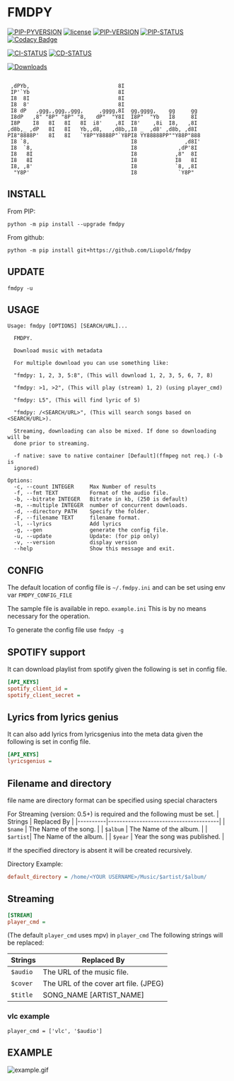 # FMDPY

[![PIP-PYVERSION](https://img.shields.io/pypi/pyversions/fmdpy)](https://pypi.org/project/fmdpy/)
[![license](https://img.shields.io/github/license/liupold/fmdpy.svg)](https://github.com/liupold/fmdpy/blob/master/LICENSE)
[![PIP-VERSION](https://img.shields.io/pypi/v/fmdpy.svg)](https://pypi.org/project/fmdpy/)
[![PIP-STATUS](https://img.shields.io/pypi/status/fmdpy)](https://pypi.org/project/fmdpy/)
[![Codacy Badge](https://app.codacy.com/project/badge/Grade/95456cb6f9484d7fafb70ea3e43e9322)](https://www.codacy.com/gh/Liupold/fmdpy/dashboard?utm_source=github.com&amp;utm_medium=referral&amp;utm_content=Liupold/fmdpy&amp;utm_campaign=Badge_Grade)

[![CI-STATUS](https://github.com/Liupold/fmdpy/workflows/CI/badge.svg)](https://github.com/Liupold/fmdpy/actions?query=workflow%3A%22CI%22)
[![CD-STATUS](https://github.com/Liupold/fmdpy/workflows/CD/badge.svg)](https://github.com/Liupold/fmdpy/actions?query=workflow%3A%22CD%22)

[![Downloads](https://pepy.tech/badge/fmdpy)](https://pepy.tech/project/fmdpy)

```text

 ,dPYb,                            8I
 IP'`Yb                            8I
 I8  8I                            8I
 I8  8'                            8I
 I8 dP   ,ggg,,ggg,,ggg,     ,gggg,8I  gg,gggg,    gg     gg
 I8dP   ,8" "8P" "8P" "8,   dP"  "Y8I  I8P"  "Yb   I8     8I
 I8P    I8   8I   8I   8I  i8'    ,8I  I8'    ,8i  I8,   ,8I
,d8b,_ ,dP   8I   8I   Yb,,d8,   ,d8b,,I8 _  ,d8' ,d8b, ,d8I
PI8"8888P'   8I   8I   `Y8P"Y8888P"`Y8PI8 YY88888PP""Y88P"888
 I8 `8,                                I8               ,d8I'
 I8  `8,                               I8             ,dP'8I
 I8   8I                               I8            ,8"  8I
 I8   8I                               I8            I8   8I
 I8, ,8'                               I8            `8, ,8I
  "Y8P'                                I8             `Y8P"
```

## INSTALL
From PIP:
```shell
python -m pip install --upgrade fmdpy
```
From github:

```shell
python -m pip install git+https://github.com/Liupold/fmdpy
```
## UPDATE

```shell
fmdpy -u
```

## USAGE
```text
Usage: fmdpy [OPTIONS] [SEARCH/URL]...

  FMDPY.

  Download music with metadata

  For multiple download you can use something like:

  "fmdpy: 1, 2, 3, 5:8", (This will download 1, 2, 3, 5, 6, 7, 8)

  "fmdpy: >1, >2", (This will play (stream) 1, 2) (using player_cmd)

  "fmdpy: L5", (This will find lyric of 5)

  "fmdpy: /<SEARCH/URL>", (This will search songs based on <SEARCH/URL>).

  Streaming, downloading can also be mixed. If done so downloading will be
  done prior to streaming.

  -f native: save to native container [Default](ffmpeg not req.) (-b is
  ignored)

Options:
  -c, --count INTEGER     Max Number of results
  -f, --fmt TEXT          Format of the audio file.
  -b, --bitrate INTEGER   Bitrate in kb, (250 is default)
  -m, --multiple INTEGER  number of concurrent downloads.
  -d, --directory PATH    Specify the folder.
  -F, --filename TEXT     filename format.
  -l, --lyrics            Add lyrics
  -g, --gen               generate the config file.
  -u, --update            Update: (for pip only)
  -v, --version           display version
  --help                  Show this message and exit.
```

## CONFIG
The default location of config file is `~/.fmdpy.ini` and can be set
using env var `FMDPY_CONFIG_FILE`

The sample file is available in repo. `example.ini`
This is by no means necessary for the operation.

To generate the config file use `fmdpy -g`

## SPOTIFY support

It can download playlist from spotify given the following is set in
config file.
```ini
[API_KEYS]
spotify_client_id =
spotify_client_secret =
```
## Lyrics from lyrics genius
It can also add lyrics from lyricsgenius into the meta data given the following is set in config file.
```ini
[API_KEYS]
lyricsgenius =
```
## Filename and directory
file name are directory format can be specified using
special characters

For Streaming (version: 0.5+) is required and
the following must be set.
| Strings  | Replaced By                           |
|----------|---------------------------------------|
| `$name`  | The Name of the song.                 |
| `$album` | The Name of the album.                |
| `$artist`| The Name of the album.                |
| `$year`  | Year the song was published.          |

If the specified directory is absent it will be created
recursively.

Directory Example:
```ini
default_directory = /home/<YOUR USERNAME>/Music/$artist/$album/
```

## Streaming

```ini
[STREAM]
player_cmd =
```
(The default `player_cmd` uses mpv)
in `player_cmd` The following strings will be replaced:

| Strings  | Replaced By                           |
|----------|---------------------------------------|
| `$audio` | The URL of the music file.            |
| `$cover` | The URL of the cover art file. (JPEG) |
| `$title` | SONG_NAME \[ARTIST_NAME\]             |

### vlc example
`player_cmd = ['vlc', '$audio']`

## EXAMPLE

![example.gif](example.gif)
